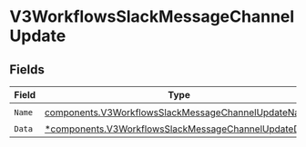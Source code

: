 # V3WorkflowsSlackMessageChannelUpdate


## Fields

| Field                                                                                                                       | Type                                                                                                                        | Required                                                                                                                    | Description                                                                                                                 |
| --------------------------------------------------------------------------------------------------------------------------- | --------------------------------------------------------------------------------------------------------------------------- | --------------------------------------------------------------------------------------------------------------------------- | --------------------------------------------------------------------------------------------------------------------------- |
| `Name`                                                                                                                      | [components.V3WorkflowsSlackMessageChannelUpdateName](../../models/components/v3workflowsslackmessagechannelupdatename.md)  | :heavy_check_mark:                                                                                                          | N/A                                                                                                                         |
| `Data`                                                                                                                      | [*components.V3WorkflowsSlackMessageChannelUpdateData](../../models/components/v3workflowsslackmessagechannelupdatedata.md) | :heavy_minus_sign:                                                                                                          | N/A                                                                                                                         |